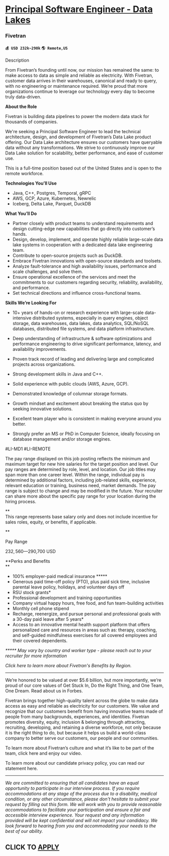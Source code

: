 # [Principal Software Engineer - Data Lakes](https://www.remotewlb.com/apply/principal-software-engineer-data-lakes)  
### Fivetran  
#### `💰 USD 232k~290k` `🌎 Remote,US`  

Description

From Fivetran’s founding until now, our mission has remained the same: to make access to data as simple and reliable as electricity. With Fivetran, customer data arrives in their warehouses, canonical and ready to query, with no engineering or maintenance required. We’re proud that more organizations continue to leverage our technology every day to become truly data-driven.

**About the Role**

Fivetran is building data pipelines to power the modern data stack for thousands of companies.

We're seeking a Principal Software Engineer to lead the technical architecture, design, and development of Fivetran’s Data Lake product offering. Our Data Lake architecture ensures our customers have queryable data without any transformations. We strive to continuously improve our Data Lake solution for scalability, better performance, and ease of customer use.

This is a full-time position based out of the United States and is open to the remote workforce.

**Technologies You’ll Use**

  * Java, C++, Postgres, Temporal, gRPC
  * AWS, GCP, Azure, Kubernetes, Newrelic
  * Iceberg, Delta Lake, Parquet, DuckDB

**What You’ll Do**

  * Partner closely with product teams to understand requirements and design cutting-edge new capabilities that go directly into customer’s hands.
  * Design, develop, implement, and operate highly reliable large-scale data lake systems in cooperation with a dedicated data lake engineering team.
  * Contribute to open-source projects such as DuckDB.
  * Embrace Fivetran innovations with open-source standards and toolsets.
  * Analyze fault-tolerance and high availability issues, performance and scale challenges, and solve them.
  * Ensure operational excellence of the services and meet the commitments to our customers regarding security, reliability, availability, and performance.
  * Set technical directions and influence cross-functional teams.

**Skills We’re Looking For**

  * 10+ years of hands-on or research experience with large-scale data-intensive distributed systems, especially in query engines, object storage, data warehouses, data lakes, data analytics, SQL/NoSQL databases, distributed file systems, and data platform infrastructure.

  * Deep understanding of infrastructure & software optimizations and performance engineering to drive significant performance, latency, and availability improvements.

  * Proven track record of leading and delivering large and complicated projects across organizations.

  * Strong development skills in Java and C++.

  * Solid experience with public clouds (AWS, Azure, GCP).

  * Demonstrated knowledge of columnar storage formats.

  * Growth mindset and excitement about breaking the status quo by seeking innovative solutions.

  * Excellent team player who is consistent in making everyone around you better.

  * Strongly prefer an MS or PhD in Computer Science, ideally focusing on database management and/or storage engines.

#LI-MD1 #LI-REMOTE

The pay range displayed on this job posting reflects the minimum and maximum target for new hire salaries for the target position and level. Our pay ranges are determined by role, level, and location. Our job titles may span more than one career level. Within the range, individual pay is determined by additional factors, including job-related skills, experience, relevant education or training, business need, market demands. The pay range is subject to change and may be modified in the future. Your recruiter can share more about the specific pay range for your location during the hiring process.

**  
This range represents base salary only and does not include incentive for sales roles, equity, or benefits, if applicable.  
  
  
**

Pay Range

$232,560—$290,700 USD

 **Perks and Benefits  
**

  * 100% employer-paid medical insurance *****
  * Generous paid time-off policy (PTO), plus paid sick time, inclusive parental leave policy, holidays, and volunteer days off
  * RSU stock grants*
  * Professional development and training opportunities
  * Company virtual happy hours, free food, and fun team-building activities
  * Monthly cell phone stipend
  * Recharge, reenergize, and pursue personal and professional goals with a 30-day paid leave after 5 years*
  * Access to an innovative mental health support platform that offers personalized care and resources in areas such as: therapy, coaching, and self-guided mindfulness exercises for all covered employees and their covered dependents.

_***** May vary by country and worker type - please reach out to your recruiter for more information_

_Click here to learn more about Fivetran's Benefits by Region._

* * *

We’re honored to be valued at over $5.6 billion, but more importantly, we’re proud of our core values of Get Stuck In, Do the Right Thing, and One Team, One Dream. Read about us in Forbes.

Fivetran brings together high-quality talent across the globe to make data access as easy and reliable as electricity for our customers. We value and recognize that our customers benefit from having innovative teams made of people from many backgrounds, experiences, and identities. Fivetran promotes diversity, equity, inclusion & belonging through attracting, recruiting, developing, and retaining a diverse workforce, not only because it is the right thing to do, but because it helps us build a world-class company to better serve our customers, our people and our communities.

To learn more about Fivetran’s culture and what it’s like to be part of the team, click here and enjoy our video.

To learn more about our candidate privacy policy, you can read our statement here.

* * *

_We are committed to ensuring that all candidates have an equal opportunity to participate in our interview process. If you require accommodations at any stage of the process due to a disability, medical condition, or any other circumstance, please don't hesitate to submit your request by filling out this form. We will work with you to provide reasonable accommodations to facilitate your participation and ensure a fair and accessible interview experience. Your request and any information provided will be kept confidential and will not impact your candidacy. We look forward to hearing from you and accommodating your needs to the best of our ability._

  
## CLICK TO [APPLY](https://www.remotewlb.com/apply/principal-software-engineer-data-lakes)

